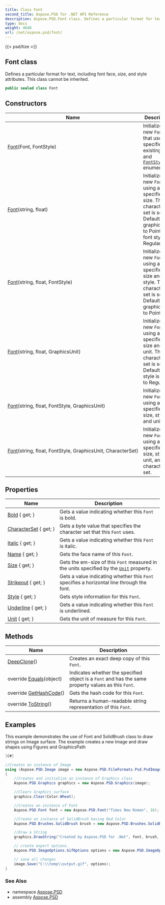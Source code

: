 ```yaml
---
title: Class Font
second_title: Aspose.PSD for .NET API Reference
description: Aspose.PSD.Font class. Defines a particular format for text including font face size and style attributes. This class cannot be inherited
type: docs
weight: 4640
url: /net/aspose.psd/font/
---
```

{{< psd/tize >}}
## Font class

Defines a particular format for text, including font face, size, and style attributes. This class cannot be inherited.

```csharp
public sealed class Font
```

## Constructors

| Name | Description |
| --- | --- |
| [Font](font/#constructor)(Font, FontStyle) | Initializes a new `Font` that uses the specified existing `Font` and [`FontStyle`](../fontstyle/) enumeration. |
| [Font](font/#constructor_1)(string, float) | Initializes a new `Font` using a specified size. The character set is set to Default, the graphics unit to Point, the font style to Regular. |
| [Font](font/#constructor_2)(string, float, FontStyle) | Initializes a new `Font` using a specified size and style. The character set is set to Default, the graphics unit to Point. |
| [Font](font/#constructor_5)(string, float, GraphicsUnit) | Initializes a new `Font` using a specified size and unit. The character set is set to Default, the style is set to Regular. |
| [Font](font/#constructor_3)(string, float, FontStyle, GraphicsUnit) | Initializes a new `Font` using a specified size, style, and unit. |
| [Font](font/#constructor_4)(string, float, FontStyle, GraphicsUnit, CharacterSet) | Initializes a new `Font` using a specified size, style, unit, and character set. |

## Properties

| Name | Description |
| --- | --- |
| [Bold](../../aspose.psd/font/bold/) { get; } | Gets a value indicating whether this `Font` is bold. |
| [CharacterSet](../../aspose.psd/font/characterset/) { get; } | Gets a byte value that specifies the character set that this `Font` uses. |
| [Italic](../../aspose.psd/font/italic/) { get; } | Gets a value indicating whether this `Font` is italic. |
| [Name](../../aspose.psd/font/name/) { get; } | Gets the face name of this `Font`. |
| [Size](../../aspose.psd/font/size/) { get; } | Gets the em-size of this `Font` measured in the units specified by the [`Unit`](./unit/) property. |
| [Strikeout](../../aspose.psd/font/strikeout/) { get; } | Gets a value indicating whether this `Font` specifies a horizontal line through the font. |
| [Style](../../aspose.psd/font/style/) { get; } | Gets style information for this `Font`. |
| [Underline](../../aspose.psd/font/underline/) { get; } | Gets a value indicating whether this `Font` is underlined. |
| [Unit](../../aspose.psd/font/unit/) { get; } | Gets the unit of measure for this `Font`. |

## Methods

| Name | Description |
| --- | --- |
| [DeepClone](../../aspose.psd/font/deepclone/)() | Creates an exact deep copy of this `Font`. |
| override [Equals](../../aspose.psd/font/equals/)(object) | Indicates whether the specified object is a `Font` and has the same property values as this `Font`. |
| override [GetHashCode](../../aspose.psd/font/gethashcode/)() | Gets the hash code for this `Font`. |
| override [ToString](../../aspose.psd/font/tostring/)() | Returns a human-readable string representation of this `Font`. |

## Examples

This example demonstrates the use of Font and SolidBrush class to draw strings on Image surface. The example creates a new Image and draw shapes using Figures and GraphicsPath

```csharp
[C#]

//Creates an instance of Image
using (Aspose.PSD.Image image = new Aspose.PSD.FileFormats.Psd.PsdImage(500, 500))
{
    //Creates and initialize an instance of Graphics class
    Aspose.PSD.Graphics graphics = new Aspose.PSD.Graphics(image);

    //Clears Graphics surface
    graphics.Clear(Color.Wheat);

    //Creates an instance of Font
    Aspose.PSD.Font font = new Aspose.PSD.Font("Times New Roman", 16);

    //Create an instance of SolidBrush having Red Color
    Aspose.PSD.Brushes.SolidBrush brush = new Aspose.PSD.Brushes.SolidBrush(Color.Red);

    //Draw a String
    graphics.DrawString("Created by Aspose.PSD for .Net", font, brush, new PointF(100, 100));

    // create export options.
    Aspose.PSD.ImageOptions.GifOptions options = new Aspose.PSD.ImageOptions.GifOptions();

    // save all changes
    image.Save("C:\\temp\\output.gif", options);
}
```

### See Also

* namespace [Aspose.PSD](../../aspose.psd/)
* assembly [Aspose.PSD](../../)


